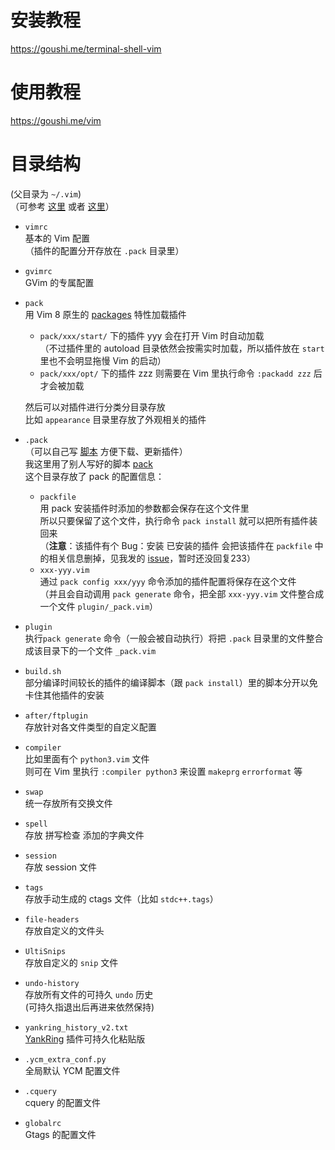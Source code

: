 # 安装教程  
  
https://goushi.me/terminal-shell-vim  
  
# 使用教程  
  
https://goushi.me/vim  
  
# 目录结构  
  
(父目录为 `~/.vim`)  
（可参考 [这里](http://learnvimscriptthehardway.stevelosh.com/chapters/42.html) 或者 [这里](http://www.panozzaj.com/blog/2011/09/09/vim-directory-structure/)）  
  
* `vimrc`  
  基本的 Vim 配置  
  （插件的配置分开存放在 `.pack` 目录里）  
  
* `gvimrc`  
  GVim 的专属配置  
  
* `pack`  
  用 Vim 8 原生的 [packages](https://shapeshed.com/vim-packages/) 特性加载插件  
  * `pack/xxx/start/` 下的插件 yyy 会在打开 Vim 时自动加载  
    （不过插件里的 autoload 目录依然会按需实时加载，所以插件放在 `start` 里也不会明显拖慢 Vim 的启动）  
  * `pack/xxx/opt/` 下的插件 zzz 则需要在 Vim 里执行命令 `:packadd zzz` 后才会被加载  
  
  然后可以对插件进行分类分目录存放  
  比如 `appearance` 目录里存放了外观相关的插件  
  
* `.pack`  
  （可以自己写 [脚本](https://gist.github.com/d9f571575827d5032a23f23ae365da37) 方便下载、更新插件）  
  我这里用了别人写好的脚本 [pack](https://github.com/maralla/pack)    
  这个目录存放了 pack 的配置信息：  
  * `packfile`  
    用 pack 安装插件时添加的参数都会保存在这个文件里  
    所以只要保留了这个文件，执行命令 `pack install` 就可以把所有插件装回来  
    （**注意**：该插件有个 Bug：安装 已安装的插件 会把该插件在 `packfile` 中的相关信息删掉，见我发的 [issue](https://github.com/maralla/pack/issues/25)，暂时还没回复233）  
  * `xxx-yyy.vim`  
    通过 `pack config xxx/yyy` 命令添加的插件配置将保存在这个文件  
    （并且会自动调用 `pack generate` 命令，把全部 `xxx-yyy.vim` 文件整合成一个文件 `plugin/_pack.vim`）  
  
  
* `plugin`  
  执行`pack generate` 命令（一般会被自动执行）将把 `.pack` 目录里的文件整合成该目录下的一个文件 `_pack.vim`  
  
* `build.sh`  
  部分编译时间较长的插件的编译脚本（跟 `pack install`）里的脚本分开以免卡住其他插件的安装  
  
* `after/ftplugin`  
  存放针对各文件类型的自定义配置  
  
* `compiler`  
  比如里面有个 `python3.vim` 文件  
  则可在 Vim 里执行 `:compiler python3` 来设置 `makeprg` `errorformat` 等  
  
* `swap`  
  统一存放所有交换文件  
  
* `spell`  
  存放 拼写检查 添加的字典文件  
  
* `session`  
  存放 session 文件  
  
* `tags`  
  存放手动生成的 ctags 文件（比如 `stdc++.tags`）  
  
* `file-headers`  
  存放自定义的文件头  
  
* `UltiSnips`  
  存放自定义的 `snip` 文件  
  
* `undo-history`  
  存放所有文件的可持久 `undo` 历史  
  (可持久指退出后再进来依然保持)  
  
* `yankring_history_v2.txt`  
   [YankRing](https://github.com/vim-scripts/YankRing.vim) 插件可持久化粘贴版  
  
* `.ycm_extra_conf.py`  
  全局默认 YCM 配置文件  
  
* `.cquery`  
  cquery 的配置文件  
  
* `globalrc`  
  Gtags 的配置文件  

